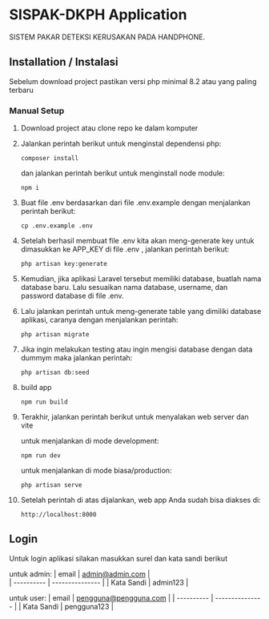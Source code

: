 # SISPAK-DKPH Application

SISTEM PAKAR DETEKSI KERUSAKAN PADA HANDPHONE.

## Installation / Instalasi

Sebelum download project pastikan versi php minimal 8.2 atau yang paling terbaru

### Manual Setup

1.  Download project atau clone repo ke dalam komputer
2.  Jalankan perintah berikut untuk menginstal dependensi php:
    ```
    composer install
    ```
    dan jalankan perintah berikut untuk menginstall node module:
    ```
    npm i
    ```
3.  Buat file .env berdasarkan dari file .env.example dengan menjalankan perintah berikut:
    ```
    cp .env.example .env
    ```
4.  Setelah berhasil membuat file .env kita akan meng-generate key untuk dimasukkan ke APP_KEY di file .env , jalankan perintah berikut:
    ```
    php artisan key:generate
    ```
5.  Kemudian, jika aplikasi Laravel tersebut memiliki database, buatlah nama database baru. Lalu sesuaikan nama database, username, dan password database di file .env.
6.  Lalu jalankan perintah untuk meng-generate table yang dimiliki database aplikasi, caranya dengan menjalankan perintah:
    ```
    php artisan migrate
    ```
7.  Jika ingin melakukan testing atau ingin mengisi database dengan data dummym maka jalankan perintah:

    ```
    php artisan db:seed
    ```

8.  build app

    ```
    npm run build
    ```

9.  Terakhir, jalankan perintah berikut untuk menyalakan web server dan vite

    untuk menjalankan di mode development:

    ```
    npm run dev
    ```

    untuk menjalankan di mode biasa/production:

    ```
    php artisan serve
    ```

10. Setelah perintah di atas dijalankan, web app Anda sudah bisa diakses di:
    ```
    http://localhost:8000
    ```

## Login

Untuk login aplikasi silakan masukkan surel dan kata sandi berikut

untuk admin:
| email | admin@admin.com |  
| ---------- | --------------- |
| Kata Sandi | admin123 |

untuk user:
| email | pengguna@pengguna.com |
| ---------- | --------------- |
| Kata Sandi | pengguna123 |
